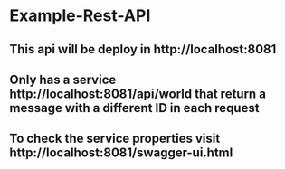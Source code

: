 # Example-Rest-API
## This api will be deploy in http://localhost:8081
## Only has a service http://localhost:8081/api/world that return a message with a different ID in each request
## To check the service properties visit http://localhost:8081/swagger-ui.html

